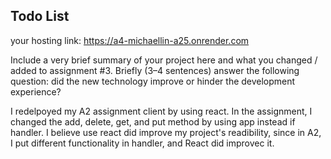 ## Todo List

your hosting link: https://a4-michaellin-a25.onrender.com

Include a very brief summary of your project here and what you changed / added to assignment #3. Briefly (3–4 sentences) answer the following question: did the new technology improve or hinder the development experience?

I redelpoyed my A2 assignment client by using react. In the assignment, I changed the add, delete, get, and put method by using app instead if handler. I believe use react did improve my project's readibility, since in A2, I put different functionality in handler, and React did improvec it. 
